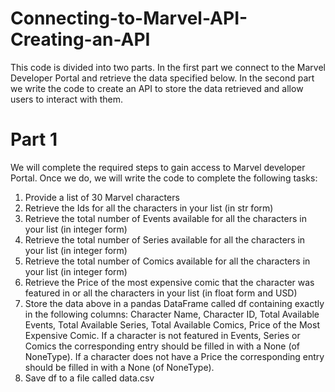 # Connecting-to-Marvel-API-Creating-an-API
This code is divided into two parts. In the first part we connect to the Marvel Developer Portal and retrieve the data specified below. In the second part we write the code to create an API to store the data retrieved and allow users to interact with them. 


# Part  1

We will complete the required steps to gain access to Marvel developer Portal. Once we do, we will write the code to complete the following tasks:

1. Provide a list of 30 Marvel characters
2. Retrieve the Ids for all the characters in your list (in str form)
3. Retrieve the total number of Events available for all the characters in your list (in integer form)
4. Retrieve the total number of Series available for all the characters in your list  (in integer form)
5. Retrieve the total number of Comics available for all the characters in your list (in integer form)
6. Retrieve the Price of the most expensive comic that the character was featured in or all the characters in your list (in float form and USD)
7. Store the data above in a pandas DataFrame called df containing exactly in the following columns: Character Name, Character ID, Total Available Events, Total Available Series, Total Available Comics, Price of the Most Expensive Comic. If a character is not featured in Events, Series or Comics the corresponding entry should be filled in with a None (of NoneType). If a character does not have a Price the corresponding entry should be filled in with a None (of NoneType).
8. Save df to a file called data.csv
